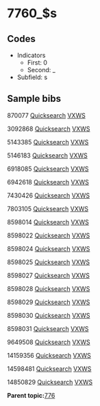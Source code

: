 # 7760\_$s

## Codes

-   Indicators
    -   First: 0
    -   Second: \_
-   Subfield: s

## Sample bibs

870077 [Quicksearch](https://search.library.yale.edu/catalog/870077) [VXWS](http://prodorbis.library.yale.edu:7014/vxws/GetHoldingsService?bibId=870077)

3092868 [Quicksearch](https://search.library.yale.edu/catalog/3092868) [VXWS](http://prodorbis.library.yale.edu:7014/vxws/GetHoldingsService?bibId=3092868)

5143385 [Quicksearch](https://search.library.yale.edu/catalog/5143385) [VXWS](http://prodorbis.library.yale.edu:7014/vxws/GetHoldingsService?bibId=5143385)

5146183 [Quicksearch](https://search.library.yale.edu/catalog/5146183) [VXWS](http://prodorbis.library.yale.edu:7014/vxws/GetHoldingsService?bibId=5146183)

6918085 [Quicksearch](https://search.library.yale.edu/catalog/6918085) [VXWS](http://prodorbis.library.yale.edu:7014/vxws/GetHoldingsService?bibId=6918085)

6942618 [Quicksearch](https://search.library.yale.edu/catalog/6942618) [VXWS](http://prodorbis.library.yale.edu:7014/vxws/GetHoldingsService?bibId=6942618)

7430426 [Quicksearch](https://search.library.yale.edu/catalog/7430426) [VXWS](http://prodorbis.library.yale.edu:7014/vxws/GetHoldingsService?bibId=7430426)

7803105 [Quicksearch](https://search.library.yale.edu/catalog/7803105) [VXWS](http://prodorbis.library.yale.edu:7014/vxws/GetHoldingsService?bibId=7803105)

8598014 [Quicksearch](https://search.library.yale.edu/catalog/8598014) [VXWS](http://prodorbis.library.yale.edu:7014/vxws/GetHoldingsService?bibId=8598014)

8598022 [Quicksearch](https://search.library.yale.edu/catalog/8598022) [VXWS](http://prodorbis.library.yale.edu:7014/vxws/GetHoldingsService?bibId=8598022)

8598024 [Quicksearch](https://search.library.yale.edu/catalog/8598024) [VXWS](http://prodorbis.library.yale.edu:7014/vxws/GetHoldingsService?bibId=8598024)

8598025 [Quicksearch](https://search.library.yale.edu/catalog/8598025) [VXWS](http://prodorbis.library.yale.edu:7014/vxws/GetHoldingsService?bibId=8598025)

8598027 [Quicksearch](https://search.library.yale.edu/catalog/8598027) [VXWS](http://prodorbis.library.yale.edu:7014/vxws/GetHoldingsService?bibId=8598027)

8598028 [Quicksearch](https://search.library.yale.edu/catalog/8598028) [VXWS](http://prodorbis.library.yale.edu:7014/vxws/GetHoldingsService?bibId=8598028)

8598029 [Quicksearch](https://search.library.yale.edu/catalog/8598029) [VXWS](http://prodorbis.library.yale.edu:7014/vxws/GetHoldingsService?bibId=8598029)

8598030 [Quicksearch](https://search.library.yale.edu/catalog/8598030) [VXWS](http://prodorbis.library.yale.edu:7014/vxws/GetHoldingsService?bibId=8598030)

8598031 [Quicksearch](https://search.library.yale.edu/catalog/8598031) [VXWS](http://prodorbis.library.yale.edu:7014/vxws/GetHoldingsService?bibId=8598031)

9649508 [Quicksearch](https://search.library.yale.edu/catalog/9649508) [VXWS](http://prodorbis.library.yale.edu:7014/vxws/GetHoldingsService?bibId=9649508)

14159356 [Quicksearch](https://search.library.yale.edu/catalog/14159356) [VXWS](http://prodorbis.library.yale.edu:7014/vxws/GetHoldingsService?bibId=14159356)

14598481 [Quicksearch](https://search.library.yale.edu/catalog/14598481) [VXWS](http://prodorbis.library.yale.edu:7014/vxws/GetHoldingsService?bibId=14598481)

14850829 [Quicksearch](https://search.library.yale.edu/catalog/14850829) [VXWS](http://prodorbis.library.yale.edu:7014/vxws/GetHoldingsService?bibId=14850829)

**Parent topic:**[776](../../tags/776/776.md)

